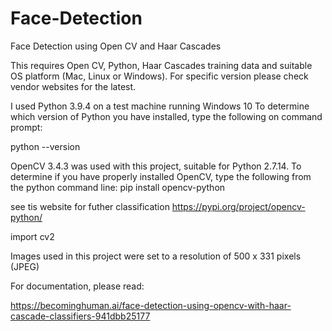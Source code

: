 # Face-Detection
Face Detection using Open CV and Haar Cascades


This requires Open CV, Python, Haar Cascades training data and suitable OS platform (Mac, Linux or Windows). For specific version please check vendor websites for the latest.

I used Python 3.9.4 on a test machine running Windows 10
To determine which version of Python you have installed, type the following on command prompt:


python --version

OpenCV 3.4.3 was used with this project, suitable for Python 2.7.14. To determine if you have properly installed OpenCV, type the following from the python command line:
pip install opencv-python


see tis website for futher classification
https://pypi.org/project/opencv-python/


import cv2

Images used in this project were set to a resolution of 500 x 331 pixels (JPEG)

For documentation, please read:

https://becominghuman.ai/face-detection-using-opencv-with-haar-cascade-classifiers-941dbb25177
